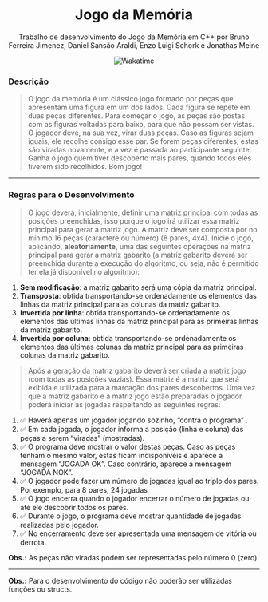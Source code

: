 <div align="center" style="flex-direction: column;">
  <h1>Jogo da Memória</h1>
  <p>Trabalho de desenvolvimento do Jogo da Memória em C++ por Bruno Ferreira Jimenez, Daniel Sansão Araldi, Enzo Luigi Schork e Jonathas Meine</p>
  <img src="https://wakatime.com/badge/user/920a7e43-2969-4212-82ff-1b375685ff58/project/15bdcb46-939b-4afb-ac3b-c22d1ebb5da9.svg" title="Wakatime" alt="Wakatime"/>
</div>

### Descrição

> O jogo da memória é um clássico jogo formado por peças que apresentam uma figura em um dos lados. Cada figura se repete em duas peças diferentes. Para começar o jogo, as peças são postas com as figuras voltadas para baixo, para que não possam ser vistas. O jogador deve, na sua vez, virar duas peças. Caso as figuras sejam iguais, ele recolhe consigo esse par. Se forem peças diferentes, estas são viradas novamente, e a vez é passada ao participante seguinte. Ganha o jogo quem tiver descoberto mais pares, quando todos eles tiverem sido recolhidos. Bom jogo!

<hr></hr>

### Regras para o Desenvolvimento

> O jogo deverá, inicialmente, definir uma matriz principal com todas as posições preenchidas, isso porque o jogo irá utilizar essa matriz principal para gerar a matriz jogo. A matriz deve ser composta por no mínimo 16 peças (caractere ou número) (8 pares, 4x4). Inicie o jogo, aplicando, **aleatoriamente**, uma das seguintes operações na matriz principal para gerar a matriz gabarito (a matriz gabarito deverá ser preenchida durante a execução do algoritmo, ou seja, não é permitido ter ela já disponível no algoritmo):

1. **Sem modificação**: a matriz gabarito será uma cópia da matriz principal.
2. **Transposta**: obtida transportando-se ordenadamente os elementos das linhas da matriz principal para as colunas da matriz gabarito.
3. **Invertida por linha**: obtida transportando-se ordenadamente os elementos das últimas linhas da matriz principal para as primeiras linhas da matriz gabarito.
4. **Invertida por coluna**: obtida transportando-se ordenadamente os elementos das últimas colunas da matriz principal para as primeiras colunas da matriz gabarito.

> Após a geração da matriz gabarito deverá ser criada a matriz jogo (com todas as posições vazias). Essa matriz é a matriz que será exibida e utilizada para a marcação dos pares descobertos. Uma vez que a matriz gabarito e a matriz jogo estão preparadas o jogador poderá iniciar as jogadas respeitando as seguintes regras:

1. ✅ Haverá apenas um jogador jogando sozinho, “contra o programa” .
2. ✅ Em cada jogada, o jogador informa a posição (linha e coluna) das peças a serem “viradas” (mostradas).
3. ✅ O programa deve mostrar o valor destas peças. Caso as peças tenham o mesmo valor, estas ficam indisponíveis e aparece a mensagem “JOGADA OK”. Caso contrário, aparece a mensagem “JOGADA NOK”.
4. ✅ O jogador pode fazer um número de jogadas igual ao triplo dos pares. Por exemplo, para 8 pares, 24 jogadas
5. ✅ O jogo encerra quando o jogador encerrar o número de jogadas ou até ele descobrir todos os pares.
6. ✅ Durante o jogo, o programa deve mostrar quantidade de jogadas realizadas pelo jogador.
7. ✅ No encerramento deve ser apresentada uma mensagem de vitória ou derrota.

**Obs.:** As peças não viradas podem ser representadas pelo número 0 (zero).

<hr></hr>

**Obs.:** Para o desenvolvimento do código não poderão ser utilizadas funções ou structs.
